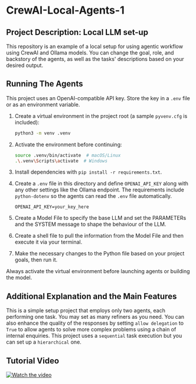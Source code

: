 # CrewAI-Local-Agents-1

## Project Description: Local LLM set-up
This repository is an example of a local setup for using agentic workflow using CrewAI and Ollama models. You can change the goal, role, and backstory of the agents, as well as the tasks' descriptions based on your desired output.


## Running The Agents
This project uses an OpenAI-compatible API key. Store the key in a `.env` file or as an environment variable.

1. Create a virtual environment in the project root (a sample `pyvenv.cfg` is included):

   ```bash
   python3 -m venv .venv
   ```
2. Activate the environment before continuing:

   ```bash
   source .venv/bin/activate  # macOS/Linux
   .\.venv\Scripts\activate  # Windows
   ```
3. Install dependencies with `pip install -r requirements.txt`.
4. Create a `.env` file in this directory and define `OPENAI_API_KEY` along with any other settings like the Ollama endpoint. The requirements include `python-dotenv` so the agents can read the `.env` file automatically.

   ```
   OPENAI_API_KEY=your_key_here
   ```
5. Create a Model File to specify the base LLM and set the PARAMETERs and the SYSTEM message to shape the behaviour of the LLM.
6. Create a shell file to pull the information from the Model File and then execute it via your terminal.
7. Make the necessary changes to the Python file based on your project goals, then run it.

Always activate the virtual environment before launching agents or building the model.

## Additional Explanation and the Main Features
This is a simple setup project that employs only two agents, each performing one task. You may set as many refiners as you need. You can also enhance the quality of the responses by setting `allow delegation` to `True` to allow agents to solve more complex problems using a chain of internal enquiries. This project uses a `sequential` task execution but you can set up a `hierarchical` one.

## Tutorial Video
[![Watch the video](https://img.youtube.com/vi/XkS4ifkLwwQ/maxresdefault.jpg)](https://youtu.be/XkS4ifkLwwQ) 

